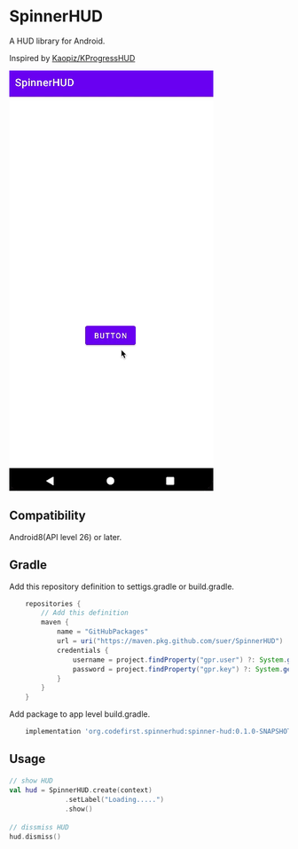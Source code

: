 SpinnerHUD
==========

A HUD library for Android.

Inspired by [Kaopiz/KProgressHUD](https://github.com/Kaopiz/KProgressHUD)

![](https://raw.githubusercontent.com/suer/SpinnerHUD/master/demo/screenshots/demo.gif)

## Compatibility

Android8(API level 26) or later.

## Gradle

Add this repository definition to settigs.gradle or build.gradle.

```groovy
    repositories {
        // Add this definition
        maven {
            name = "GitHubPackages"
            url = uri("https://maven.pkg.github.com/suer/SpinnerHUD")
            credentials {
                username = project.findProperty("gpr.user") ?: System.getenv("USERNAME")
                password = project.findProperty("gpr.key") ?: System.getenv("TOKEN") ?: ""
            }
        }
    }
```

Add package to app level build.gradle.

```groovy
    implementation 'org.codefirst.spinnerhud:spinner-hud:0.1.0-SNAPSHOT'
```

## Usage

```kotlin
// show HUD
val hud = SpinnerHUD.create(context)
              .setLabel("Loading.....")
              .show()

// dissmiss HUD
hud.dismiss()
```
